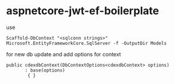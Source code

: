 # aspnetcore-jwt-ef-boilerplate

use 

```
Scaffold-DbContext "<sqlconn strings>" Microsoft.EntityFrameworkCore.SqlServer -f -OutputDir Models
```

for new db update and add options for context 

```
public cdexdbContext(DbContextOptions<cdexdbContext> options)
       : base(options)
        { }
```
